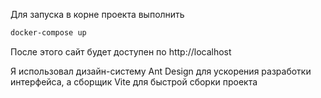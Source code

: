 Для запуска в корне проекта выполнить
```bash
docker-compose up
```

После этого сайт будет доступен по http://localhost

Я использовал дизайн-систему Ant Design для ускорения разработки интерфейса, а сборщик Vite для быстрой сборки проекта
